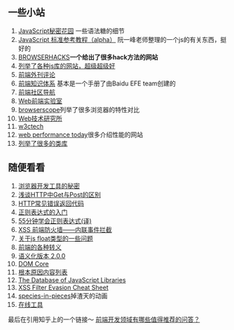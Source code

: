 
## 一些小站

1. [JavaScript秘密花园](http://sanshi.me/articles/JavaScript-Garden-CN/html/#intro) 一些语法糖的细节
2. [JavaScript 标准参考教程（alpha）](http://javascript.ruanyifeng.com/) 阮一峰老师整理的一个js的有关东西，挺好的
3. [BROWSERHACKS](http://browserhacks.com/)**一个给出了很多hack方法的网站**
4. [列举了各种js库的网站，超级超级好](http://www.javascripting.com/)
5. [前端外刊评论](http://zhuanlan.zhihu.com/FrontendMagazine)
6. [前端知识体系](http://ecomfe.duapp.com/) 基本是一个手册了由Baidu EFE team创建的
7. [前端社区导航](http://whycss.com/)
8. [Web前端实验室](http://demo.doyoe.com/)
9. [browserscope](http://www.browserscope.org/)列举了很多浏览器的特性对比
10. [Web技术研究所](http://www.web-tinker.com/)
11. [w3ctech](http://www.w3ctech.com/)
12. [web performance today](http://www.webperformancetoday.com/)很多介绍性能的网站
13. [列举了很多的类库](https://www.awesomes.cn/)



## 随便看看

1. [浏览器开发工具的秘密](http://jinlong.github.io/blog/2013/08/29/devtoolsecrets/)
2. [浅谈HTTP中Get与Post的区别](http://www.cnblogs.com/hyddd/archive/2009/03/31/1426026.html)
3. [HTTP常见错误返回代码](http://jackface.iteye.com/blog/2090184)
4. [正则表达式的入门](http://deerchao.net/tutorials/regex/regex.htm#mission)
5. [55分钟学会正则表达式(译)](http://doslin.com/learn-regular-expressions-in-about-55-minutes/)
6. [XSS 前端防火墙——内联事件拦截](http://fex.baidu.com/blog/2014/06/xss-frontend-firewall-1/)
7. [关于js float类型的一些问题](http://blog.chewxy.com/2014/02/24/what-every-javascript-developer-should-know-about-floating-point-numbers/)
8. [前端的各种转义](https://github.com/FrankFang/githublog/blob/master/%E6%8A%80%E6%9C%AF/%E5%89%8D%E7%AB%AF%E7%9A%84%E5%90%84%E7%A7%8D%E8%BD%AC%E4%B9%89.md)
9. [语义化版本 2.0.0](http://semver.org/lang/zh-CN/)
10. [DOM Core](http://quirksmode.org/dom/core/)
11. [根本原因内容列表](http://w3help.org/zh-cn/causes/)
12. [The Database of JavaScript Libraries](http://www.javascripting.com/)
13. [XSS Filter Evasion Cheat Sheet](https://www.owasp.org/index.php/XSS_Filter_Evasion_Cheat_Sheet#Tests)
14. [species-in-pieces](http://species-in-pieces.com/?utm_source=CSS-Weekly&utm_campaign=Issue-155&utm_medium=web#)掉渣天的动画
15. [在线工具](http://tool.lu/)

最后在引用知乎上的一个链接～
[前端开发领域有哪些值得推荐的问答？](http://www.zhihu.com/question/20246142/answer/14470387)